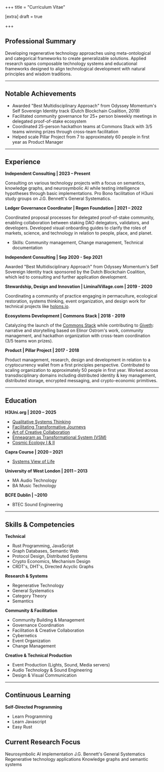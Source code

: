 +++
title = "Curriculum Vitae"

[extra]
draft = true

+++

## Professional Summary
Developing regenerative technology approaches using meta-ontological and categorical frameworks to create generalizable solutions. Applied research spans composable technology systems and educational frameworks designed to align technological development with natural principles and wisdom traditions.

-----

## Notable Achievements

- Awarded "Best Multidisciplinary Approach" from Odyssey Momentum's Self Sovereign Identity track (Dutch Blockchain Coalition, 2019)
- Facilitated community governance for 25+ person biweekly meetings in delegated proof-of-stake ecosystem
- Coordinated 25-person hackathon teams at Commons Stack with 3/5 teams winning prizes through cross-team facilitation
- Helped scale Pillar Project from 7 to approximately 60 people in first year as Product Manager

-----

## Experience

**Independent Consulting | 2023 – Present**

Consulting on various technology projects with a focus on semantics, knowledge graphs, and neurosymbolic AI while testing intelligence hypotheses through basic implementations. Pro Bono facilitation of H3uni study groups on J.G. Bennett's General Systematics.

**Ledger Governance Coordinator | Regen Foundation | 2021 – 2022**

Coordinated proposal processes for delegated proof-of-stake community, enabling collaboration between staking DAO delegators, validators, and developers. Developed visual onboarding guides to clarify the roles of markets, science, and technology in relation to people, place, and planet.

- Skills: Community management, Change management, Technical documentation

**Independent Consulting | Sep 2020 - Sep 2021** 

Awarded "Best Multidisciplinary Approach" from Odyssey Momentum's Self Sovereign Identity track sponsored by the Dutch Blockchain Coalition, which led to consulting and further application development. 

**Stewardship, Design and Innovation | LiminalVillage.com | 2019 - 2020**

Coordinating a community of practice engaging in permaculture, ecological restoration, systems thinking, event organization, and design work for technical projects like [holons.io](https://www.holons.io/).

**Ecosystems Development | Commons Stack | 2018 - 2019**

Catalyzing the launch of the [Commons Stack](https://www.commonsstack.org/) while contributing to [Giveth](giveth.io): narrative and storytelling based on Elinor Ostrom's work, community management, and hackathon organization with cross-team coordination (3/5 teams won prizes).

**Product | Pillar Project | 2017 - 2018**

Product management, research, design and development in relation to a cryptocurrency wallet from a first principles perspective. Contributed to scaling organization to approximately 50 people in first year. Worked across transdisciplinary domains including distributed identity & key management, distributed storage, encrypted messaging, and crypto-economic primitives.

---

## Education
**H3Uni.org | 2020 – 2025**

- [Qualitative Systems Thinking](https://www.h3uni.org/events-and-activities/courses/qualitative-systems-thinking/)
- [Facilitating Transformative Journeys](https://www.h3uni.org/events-and-activities/courses/facilitating-transformational-journeys-ii/)
- [Art of Creative Collaboration](https://www.h3uni.org/events-and-activities/courses/the-art-of-creative-collaboration/)
- [Enneagram as Transformational System (VSM)](https://www.h3uni.org/events-and-activities/courses/the-transformational-system-as-enneagram/)
- [Cosmic Ecology I & II](https://www.h3uni.org/events-and-activities/courses/the-cosmic-ecology-programme/)


**Capra Course | 2020 – 2021**

- [Systems View of Life](https://www.capracourse.net/)

**University of West London | 2011 – 2013**
- MA Audio Technology
- BA Music Technology

**BCFE Dublin | ~2010**

- BTEC Sound Engineering

----

## Skills & Competencies
**Technical**

- Rust Programming, JavaScript
- Graph Databases, Semantic Web
- Protocol Design, Distributed Systems
- Crypto Economics, Mechanism Design
- CRDT's, DHT's, Directed Acyclic Graphs

**Research & Systems**

- Regenerative Technology
- General Systematics
- Category Theory
- Semantics

**Community & Facilitation**

- Community Building & Management
- Governance Coordination
- Facilitation & Creative Collaboration
- Cybernetics
- Event Organization
- Change Management

**Creative & Technical Production**

- Event Production (Lights, Sound, Media servers)
- Audio Technology & Sound Engineering
- Design & Visual Communication

---

## Continuous Learning
**Self-Directed Programming**

- Learn Programming
- Learn Javascript
- Easy Rust

## Current Research Focus

Neurosymbolic AI implementation
J.G. Bennett's General Systematics
Regenerative technology applications
Knowledge graphs and semantic systems
